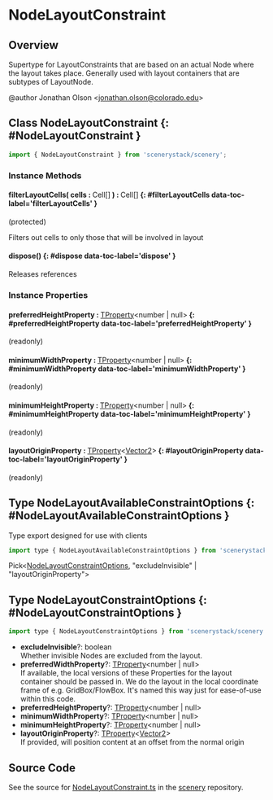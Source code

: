 # NodeLayoutConstraint

## Overview

Supertype for LayoutConstraints that are based on an actual Node where the layout takes place. Generally used with
layout containers that are subtypes of LayoutNode.

@author Jonathan Olson &lt;jonathan.olson@colorado.edu&gt;

## Class NodeLayoutConstraint {: #NodeLayoutConstraint }


```js
import { NodeLayoutConstraint } from 'scenerystack/scenery';
```
### Instance Methods

#### filterLayoutCells( cells : <span style="font-weight: 400;">Cell[]</span> ) : <span style="font-weight: 400;">Cell[]</span> {: #filterLayoutCells data-toc-label='filterLayoutCells' }

(protected)

Filters out cells to only those that will be involved in layout

#### dispose() {: #dispose data-toc-label='dispose' }

Releases references

### Instance Properties

#### preferredHeightProperty : <span style="font-weight: 400;">[TProperty](../axon/TProperty.md)&lt;<span style="color: hsla(calc(var(--md-hue) + 180deg),80%,40%,1);">number</span> | <span style="color: hsla(calc(var(--md-hue) + 180deg),80%,40%,1);">null</span>&gt;</span> {: #preferredHeightProperty data-toc-label='preferredHeightProperty' }

(readonly)

#### minimumWidthProperty : <span style="font-weight: 400;">[TProperty](../axon/TProperty.md)&lt;<span style="color: hsla(calc(var(--md-hue) + 180deg),80%,40%,1);">number</span> | <span style="color: hsla(calc(var(--md-hue) + 180deg),80%,40%,1);">null</span>&gt;</span> {: #minimumWidthProperty data-toc-label='minimumWidthProperty' }

(readonly)

#### minimumHeightProperty : <span style="font-weight: 400;">[TProperty](../axon/TProperty.md)&lt;<span style="color: hsla(calc(var(--md-hue) + 180deg),80%,40%,1);">number</span> | <span style="color: hsla(calc(var(--md-hue) + 180deg),80%,40%,1);">null</span>&gt;</span> {: #minimumHeightProperty data-toc-label='minimumHeightProperty' }

(readonly)

#### layoutOriginProperty : <span style="font-weight: 400;">[TProperty](../axon/TProperty.md)&lt;[Vector2](../dot/Vector2.md)&gt;</span> {: #layoutOriginProperty data-toc-label='layoutOriginProperty' }

(readonly)



## Type NodeLayoutAvailableConstraintOptions {: #NodeLayoutAvailableConstraintOptions }


Type export designed for use with clients

```js
import type { NodeLayoutAvailableConstraintOptions } from 'scenerystack/scenery';
```


Pick&lt;[NodeLayoutConstraintOptions](../scenery/NodeLayoutConstraint.md#NodeLayoutConstraintOptions), "excludeInvisible" | "layoutOriginProperty"&gt;



## Type NodeLayoutConstraintOptions {: #NodeLayoutConstraintOptions }


```js
import type { NodeLayoutConstraintOptions } from 'scenerystack/scenery';
```


- **excludeInvisible**?: <span style="color: hsla(calc(var(--md-hue) + 180deg),80%,40%,1);">boolean</span>
<br>  Whether invisible Nodes are excluded from the layout.
- **preferredWidthProperty**?: [TProperty](../axon/TProperty.md)&lt;<span style="color: hsla(calc(var(--md-hue) + 180deg),80%,40%,1);">number</span> | <span style="color: hsla(calc(var(--md-hue) + 180deg),80%,40%,1);">null</span>&gt;
<br>  If available, the local versions of these Properties for the layout container should be passed in. We do the
  layout in the local coordinate frame of e.g. GridBox/FlowBox. It's named this way just for ease-of-use within
  this code.
- **preferredHeightProperty**?: [TProperty](../axon/TProperty.md)&lt;<span style="color: hsla(calc(var(--md-hue) + 180deg),80%,40%,1);">number</span> | <span style="color: hsla(calc(var(--md-hue) + 180deg),80%,40%,1);">null</span>&gt;
- **minimumWidthProperty**?: [TProperty](../axon/TProperty.md)&lt;<span style="color: hsla(calc(var(--md-hue) + 180deg),80%,40%,1);">number</span> | <span style="color: hsla(calc(var(--md-hue) + 180deg),80%,40%,1);">null</span>&gt;
- **minimumHeightProperty**?: [TProperty](../axon/TProperty.md)&lt;<span style="color: hsla(calc(var(--md-hue) + 180deg),80%,40%,1);">number</span> | <span style="color: hsla(calc(var(--md-hue) + 180deg),80%,40%,1);">null</span>&gt;
- **layoutOriginProperty**?: [TProperty](../axon/TProperty.md)&lt;[Vector2](../dot/Vector2.md)&gt;
<br>  If provided, will position content at an offset from the normal origin




## Source Code

See the source for [NodeLayoutConstraint.ts](https://github.com/phetsims/scenery/blob/main/js/layout/constraints/NodeLayoutConstraint.ts) in the [scenery](https://github.com/phetsims/scenery) repository.
